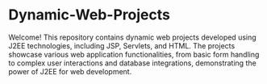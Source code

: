 # Dynamic-Web-Projects
Welcome! This repository contains dynamic web projects developed using J2EE technologies, including JSP, Servlets, and HTML. The projects showcase various web application functionalities, from basic form handling to complex user interactions and database integrations, demonstrating the power of J2EE for web development.
